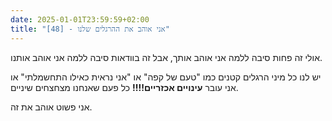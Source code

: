 ```yaml
---
date: 2025-01-01T23:59:59+02:00
title: "[48] - אני אוהב את ההרגלים שלנו"
---
```

אולי זה פחות סיבה ללמה אני אוהב אותך, אבל זה בוודאות סיבה ללמה אני אוהב אותנו.

יש לנו כל מיני הרגלים קטנים כמו "טעם של קפה" או "אני נראית כאילו התחשמלתי" או אני עובר **עינויים אכזריים!!!!** כל פעם שאנחנו מצחצחים שיניים.

אני פשוט אוהב את זה.